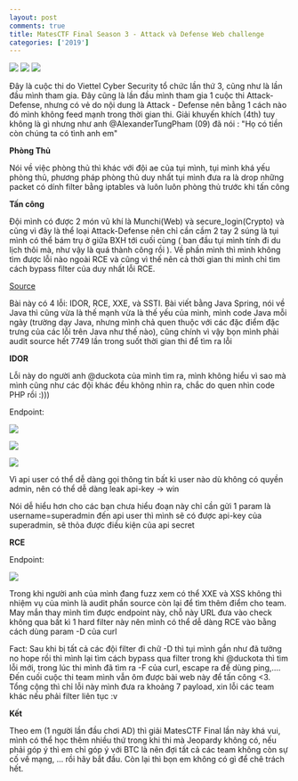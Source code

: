 ```yaml
---
layout: post
comments: true
title: MatesCTF Final Season 3 - Attack và Defense Web challenge
categories: ['2019']
---
```

![](https://nghiadt1098.github.io/images/tatic.jpg)
![](https://i.imgur.com/8M3ega8.png)
![](https://i.imgur.com/rpRcARe.png)

Đây là cuộc thi do Viettel Cyber Security tổ chức lần thứ 3, cũng như là lần đầu mình tham
gia. Đây cũng là lần đầu mình tham gia 1 cuộc thi Attack-Defense, nhưng có vẻ do nội dung
là Attack - Defense nên bằng 1 cách nào đó mình không feed mạnh trong thời gian thi. Giải
khuyến khích (4th) tuy không là gì nhưng như anh @AlexanderTungPham (09) đã nói : "Họ có tiền
còn chúng ta có tình anh em"

**Phòng Thủ**

Nói về việc phòng thủ thì khác với đội ae của tụi mình, tụi mình khá yếu phòng thủ, phương
pháp phòng thủ duy nhất tụi mình đưa ra là drop những packet có dính filter bằng iptables
và luôn luôn phòng thủ trước khi tấn công 

**Tấn công**

Đội mình có được 2 món vũ khí là Munchi(Web) và secure_login(Crypto) và cũng vì đây là thể
loại Attack-Defense nên chỉ cần cầm 2 tay 2 súng là tụi mình có thể bám trụ ở giữa BXH tới
cuối cùng ( ban đầu tụi mình tính đi du lịch thôi mà, như vậy là quá thành công rồi ). Về 
phần mình thì mình không tìm được lỗi nào ngoài RCE và cũng vì thế nên cả thời gian thi mình
chỉ tìm cách bypass filter của duy nhất lỗi RCE. 

[Source](https://drive.google.com/open?id=1OYREL9IcSNlydh42OueE8BX99kehFPQ0)

Bài này có 4 lỗi: IDOR, RCE, XXE, và SSTI. Bài viết bằng Java Spring, nói về Java thì cũng vừa
là thế mạnh vừa là thế yếu của mình, mình code Java mỗi ngày (trường dạy Java, nhưng mình chả 
quen thuộc với các đặc điểm đặc trưng của các lỗi trên Java như thế nào), cũng chính vì vậy bọn
mình phải audit source hết 7749 lần trong suốt thời gian thi để tìm ra lỗi

**IDOR**

Lỗi này do người anh @duckota của mình tìm ra, mình không hiểu vì sao mà mình cũng như các đội 
khác đều không nhìn ra, chắc do quen nhìn code PHP rồi :)))

Endpoint:

![](https://i.imgur.com/BxmD0IM.png)

![](https://i.imgur.com/0w27X84.png)

![](https://i.imgur.com/QoN74Is.png)

Vì api user có thể dễ dàng gọi thông tin bất kì user nào dù không có quyền admin, nên có thể dễ dàng leak api-key -> win 

Nói dễ hiểu hơn cho các bạn chưa hiểu đoạn này chỉ cần gửi 1 param là username=superadmin đến api user thì mình sẽ có được
api-key của superadmin, sẽ thỏa được điều kiện của api secret

**RCE**

Endpoint:

![](https://i.imgur.com/aOYql33.png)

Trong khi người anh của mình đang fuzz xem có thể XXE và XSS không thì nhiệm vụ của mình là audit phần 
source còn lại để tìm thêm điểm cho team. May mắn thay mình tìm được endpoint này, chỗ này URL đưa vào 
check không qua bất kì 1 hard filter này nên mình có thể dễ dàng RCE vào bằng cách dùng param -D của curl

Fact: Sau khi bị tất cả các đội filter đi chữ -D thì tụi mình gần như đã tưởng no hope rồi thì mình lại tìm
cách bypass qua filter trong khi @duckota thì tìm lỗi mới, trong lúc thi mình đã tìm ra -F của curl, escape 
ra để dùng ping,.... Đến cuối cuộc thi team mình vẫn ôm được bài web này để tấn công <3. Tổng cộng thì chỉ lỗi
này mình đưa ra khoảng 7 payload, xin lỗi các team khác nếu phải filter liên tục :v 

**Kết**

Theo em (1 người lần đầu chơi AD) thì giải MatesCTF Final lần này khá vui, mình có thể học thêm nhiều
thứ trong khi thi mà Jeopardy không có, nếu phải góp ý thì em chỉ góp ý với BTC là nên đợi tất cả các team
không còn sự cố về mạng, ... rồi hãy bắt đầu. Còn lại thì bọn em không có gì để chê trách hết. 


